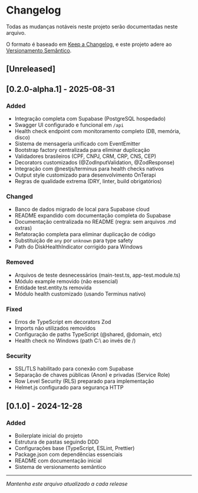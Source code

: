 # Changelog

Todas as mudanças notáveis neste projeto serão documentadas neste arquivo.

O formato é baseado em [Keep a Changelog](https://keepachangelog.com/pt-BR/1.0.0/),
e este projeto adere ao [Versionamento Semântico](https://semver.org/lang/pt-BR/).

## [Unreleased]

## [0.2.0-alpha.1] - 2025-08-31

### Added
- Integração completa com Supabase (PostgreSQL hospedado)
- Swagger UI configurado e funcional em `/api`
- Health check endpoint com monitoramento completo (DB, memória, disco)
- Sistema de mensageria unificado com EventEmitter
- Bootstrap factory centralizada para eliminar duplicação
- Validadores brasileiros (CPF, CNPJ, CRM, CRP, CNS, CEP)
- Decorators customizados (@ZodInputValidation, @ZodResponse)
- Integração com @nestjs/terminus para health checks nativos
- Output style customizado para desenvolvimento OnTerapi
- Regras de qualidade extrema (DRY, linter, build obrigatórios)

### Changed
- Banco de dados migrado de local para Supabase cloud
- README expandido com documentação completa do Supabase
- Documentação centralizada no README (regra: sem arquivos .md extras)
- Refatoração completa para eliminar duplicação de código
- Substituição de `any` por `unknown` para type safety
- Path do DiskHealthIndicator corrigido para Windows

### Removed
- Arquivos de teste desnecessários (main-test.ts, app-test.module.ts)
- Módulo example removido (não essencial)
- Entidade test.entity.ts removida
- Módulo health customizado (usando Terminus nativo)

### Fixed
- Erros de TypeScript em decorators Zod
- Imports não utilizados removidos
- Configuração de paths TypeScript (@shared, @domain, etc)
- Health check no Windows (path C:\ ao invés de /)

### Security
- SSL/TLS habilitado para conexão com Supabase
- Separação de chaves públicas (Anon) e privadas (Service Role)
- Row Level Security (RLS) preparado para implementação
- Helmet.js configurado para segurança HTTP

## [0.1.0] - 2024-12-28

### Added
- Boilerplate inicial do projeto
- Estrutura de pastas seguindo DDD
- Configurações base (TypeScript, ESLint, Prettier)
- Package.json com dependências essenciais
- README com documentação inicial
- Sistema de versionamento semântico

---

*Mantenha este arquivo atualizado a cada release*